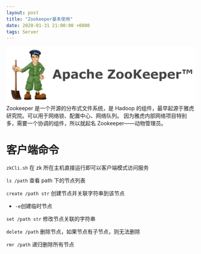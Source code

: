 ```yaml
---
layout: post
title: "Zookeeper基本使用"
date: 2020-01-31 21:00:00 +0800
tags: Server
---
```


![remote work](/assets/images/2020-01-31-Zookeeper_1.png)
Zookeeper 是一个开源的分布式文件系统，是 Hadoop 的组件，最早起源于雅虎研究院。可以用于网络锁、配置中心、网络队列。
因为雅虎内部网络项目特别多，需要一个协调的组件，所以就起名 Zookeeper——动物管理员。

# 客户端命令

`zkCli.sh`
在 zk 所在主机直接运行即可以客户端模式访问服务

`ls /path`
查看 path 下的节点列表

`create /path str`
创建节点并关联字符串到该节点

- `-e`创建临时节点

`set /path str`
修改节点关联的字符串

`delete /path`
删除节点，如果节点有子节点，则无法删除

`rmr /path`
递归删除所有节点
